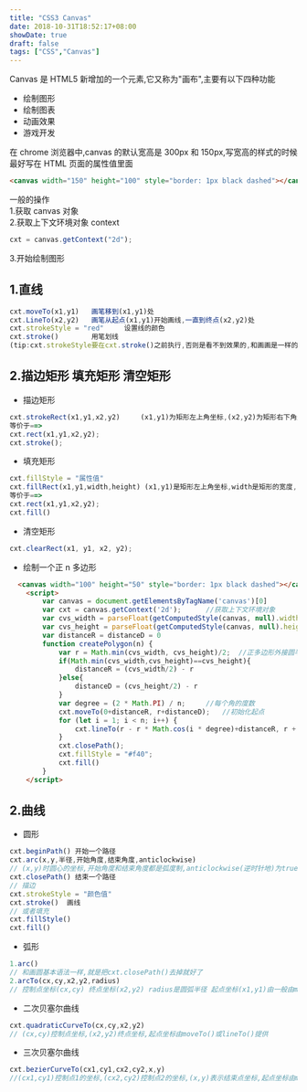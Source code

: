 ```yaml
---
title: "CSS3 Canvas"
date: 2018-10-31T18:52:17+08:00
showDate: true
draft: false
tags: ["CSS","Canvas"]
---
```


Canvas 是 HTML5 新增加的一个元素,它又称为"画布",主要有以下四种功能

- 绘制图形
- 绘制图表
- 动画效果
- 游戏开发

在 chrome 浏览器中,canvas 的默认宽高是 300px 和 150px,写宽高的样式的时候最好写在 HTML 页面的属性值里面

```html
<canvas width="150" height="100" style="border: 1px black dashed"></canvas>
```

一般的操作
<br>1.获取 canvas 对象
<br>2.获取上下文环境对象 context

```js
cxt = canvas.getContext("2d");
```

3.开始绘制图形

## 1.直线

```js
cxt.moveTo(x1,y1)   画笔移到(x1,y1)处
cxt.LineTo(x2,y2)   画笔从起点(x1,y1)开始画线,一直到终点(x2,y2)处
cxt.strokeStyle = "red"     设置线的颜色
cxt.stroke()        用笔划线
(tip:cxt.strokeStyle要在cxt.stroke()之前执行,否则是看不到效果的,和画画是一样的,在动笔之前把要画的东西,颜色,样式确定好
```

## 2.描边矩形 填充矩形 清空矩形

* 描边矩形

```js
cxt.strokeRect(x1,y1,x2,y2)     (x1,y1)为矩形左上角坐标,(x2,y2)为矩形右下角坐标
等价于==>
cxt.rect(x1,y1,x2,y2);
cxt.stroke();
```

* 填充矩形

```js
cxt.fillStyle = "属性值"
cxt.fillRect(x1,y1,width,height) (x1,y1)是矩形左上角坐标,width是矩形的宽度,height是矩形的高度
等价于==>
cxt.rect(x1,y1,x2,y2);
cxt.fill()
```

* 清空矩形

```js
cxt.clearRect(x1, y1, x2, y2);
```

* 绘制一个正 n 多边形

```html
  <canvas width="100" height="50" style="border: 1px black dashed"></canvas>
    <script>
        var canvas = document.getElementsByTagName('canvas')[0]
        var cxt = canvas.getContext('2d');      //获取上下文环境对象
        var cvs_width = parseFloat(getComputedStyle(canvas, null).width);   //获取画布的宽
        var cvs_height = parseFloat(getComputedStyle(canvas, null).height); //获取画布的高
        var distanceR = distanceD = 0 
        function createPolygon(n) {
            var r = Math.min(cvs_width, cvs_height)/2;  //正多边形外接圆半径
            if(Math.min(cvs_width,cvs_height)==cvs_height){
                distanceR = (cvs_width/2) - r
            }else{
                distanceD = (cvs_height/2) - r
            }
            var degree = (2 * Math.PI) / n;     //每个角的度数
            cxt.moveTo(0+distanceR, r+distanceD);   //初始化起点
            for (let i = 1; i < n; i++) {
                cxt.lineTo(r - r * Math.cos(i * degree)+distanceR, r + r * Math.sin(i * degree)+distanceD);
            }
            cxt.closePath();
            cxt.fillStyle = "#f40";
            cxt.fill()
        }
    </script>
```
## 2.曲线
* 圆形

```js
cxt.beginPath() 开始一个路径
cxt.arc(x,y,半径,开始角度,结束角度,anticlockwise)
// (x,y)时圆心的坐标,开始角度和结束角度都是弧度制,anticlockwise(逆时针地)为true时,逆时针绘制图形,为false时,顺时针绘制图形
cxt.closePath() 结束一个路径
// 描边
cxt.strokeStyle = "颜色值" 
cxt.stroke()  画线
// 或者填充
cxt.fillStyle()
cxt.fill()
```
* 弧形

``` js
1.arc() 
// 和画圆基本语法一样,就是把cxt.closePath()去掉就好了
2.arcTo(cx,cy,x2,y2,radius)
// 控制点坐标(cx,cy) 终点坐标(x2,y2) radius是圆弧半径 起点坐标(x1,y1)由一般由moveTo()或lineTo()提供
``` 
* 二次贝塞尔曲线

```js
cxt.quadraticCurveTo(cx,cy,x2,y2)
// (cx,cy)控制点坐标,(x2,y2)终点坐标,起点坐标由moveTo()或lineTo()提供
```
* 三次贝塞尔曲线

```js
cxt.bezierCurveTo(cx1,cy1,cx2,cy2,x,y)
//(cx1,cy1)控制点1的坐标,(cx2,cy2)控制点2的坐标,(x,y)表示结束点坐标,起点坐标由moveTo()或lineTo()提供
```

